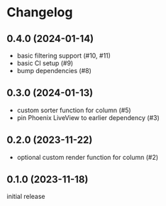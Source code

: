 # Changelog

## 0.4.0 (2024-01-14)

* basic filtering support (#10, #11)
* basic CI setup (#9)
* bump dependencies (#8)

## 0.3.0 (2024-01-13)

* custom sorter function for column (#5)
* pin Phoenix LiveView to earlier dependency (#3)

## 0.2.0 (2023-11-22)

* optional custom render function for column (#2)

## 0.1.0 (2023-11-18)

initial release
